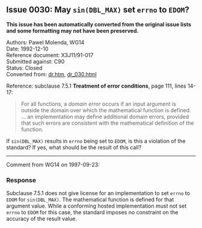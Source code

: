 ## Issue 0030: May `sin(DBL_MAX)` set `errno` to `EDOM`?

**This issue has been automatically converted from the original issue lists and some formatting may not have been preserved.**

Authors: Pawel Molenda, WG14  
Date: 1992-12-10  
Reference document: X3J11/91-017  
Submitted against: C90  
Status: Closed  
Converted from: [dr.htm](https://www.open-std.org/jtc1/sc22/wg14/www/docs/dr.htm), [dr_030.html](https://www.open-std.org/jtc1/sc22/wg14/www/docs/dr_030.html)

Reference: subclause 7.5.1 **Treatment of error conditions**, page 111, lines
14-17:

> For all functions, a *domain error* occurs if an input argument is outside the
> domain over which the mathematical function is defined. ... an implementation
> may define additional domain errors, provided that such errors are consistent
> with the mathematical definition of the function.

If `sin(DBL_MAX)` results in `errno` being set to `EDOM`, is this a violation of
the standard? If yes, what should be the result of this call?

---

Comment from WG14 on 1997-09-23:

### Response

Subclause 7.5.1 does not give license for an implementation to set `errno` to
`EDOM` for `sin(DBL_MAX)`. The mathematical function is defined for that
argument value. While a conforming hosted implementation must not set `errno` to
`EDOM` for this case, the standard imposes no constraint on the accuracy of the
result value.
